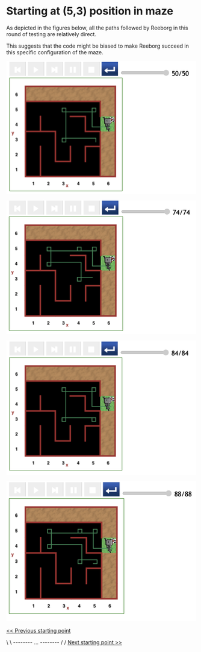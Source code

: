# Starting at (5,3) position in maze

As depicted in the figures below, all the paths followed by Reeborg in this round of testing are relatively direct.

This suggests that the code might be biased to make Reeborg succeed in this specific configuration of the maze.

![Figure: ...](../img/start-at-5-3/start@-5,3-direct-manouvre.png)

![Figure: ...](../img/start-at-5-3/start@-5,3-direct-manouvre3.png)

![Figure: ...](../img/start-at-5-3/start@-5,3-direct-manouvre2.png)

![Figure: ...](../img/start-at-5-3/start@-5,3-direct-manouvre~4.png)

[<< Previous starting point](<starting-at-(4,3)-position.md>)

\ \ -------- ... -------- / / [Next starting point >>](<starting-at-(3,3)-position.md>)
